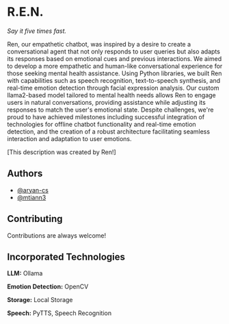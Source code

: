 
# R.E.N.
*Say it five times fast.*

Ren, our empathetic chatbot, was inspired by a desire to create a conversational agent that not only responds to user queries but also adapts its responses based on emotional cues and previous interactions. We aimed to develop a more empathetic and human-like conversational experience for those seeking mental health assistance. Using Python libraries, we built Ren with capabilities such as speech recognition, text-to-speech synthesis, and real-time emotion detection through facial expression analysis. Our custom llama2-based model tailored to mental health needs allows Ren to engage users in natural conversations, providing assistance while adjusting its responses to match the user's emotional state. Despite challenges, we're proud to have achieved milestones including successful integration of technologies for offline chatbot functionality and real-time emotion detection, and the creation of a robust architecture facilitating seamless interaction and adaptation to user emotions.

[This description was created by Ren!]
## Authors

- [@aryan-cs](https://www.github.com/aryan-cs)
- [@mtiann3](https://github.com/mtiann3)


## Contributing

Contributions are always welcome!


## Incorporated Technologies

**LLM:** Ollama

**Emotion Detection:** OpenCV

**Storage:** Local Storage

**Speech:** PyTTS, Speech Recognition


